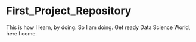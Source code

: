 # First_Project_Repository
This is how I learn, by doing.  So I am doing.  Get ready Data Science World, here I come.  
